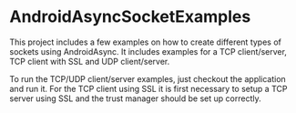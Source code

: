 AndroidAsyncSocketExamples
==========================

This project includes a few examples on how to create different types of sockets using AndroidAsync. 
It includes examples for a TCP client/server, TCP client with SSL and UDP client/server.

To run the TCP/UDP client/server examples, just checkout the application and run it. For the TCP client using SSL it is first necessary to setup a TCP server using SSL and the trust manager should be set up correctly.

